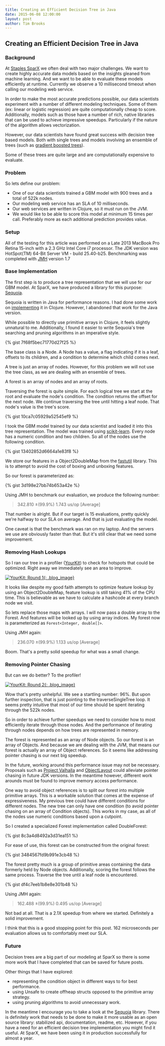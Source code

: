 ```yaml
---
title: Creating an Efficient Decision Tree in Java
date: 2015-06-08 12:00:00
layout: post
author: Tim Brooks
---
```


## Creating an Efficient Decision Tree in Java

### Background

At [Staples SparX](http://www.staples-sparx.com) we often deal with two major challenges. We want to create highly accurate data models based on the insights gleaned from machine learning. And we want to be able to evaluate these models efficiently at runtime. Currently we observe a 10 millisecond timeout when calling our modeling web service.

In order to make the most accurate predictions possible, our data scientists experiment with a number of different modeling techniques. Some of them (ex: linear or logistic regression) are quite computationally cheap to score. Additionally, models such as those have a number of rich, native libraries that can be used to achieve impressive speedups. Particularly if the nature of the algorithm allows vectorization.

However, our data scientists have found great success with decision tree based models. Both with single trees and models involving an ensemble of trees (such as [gradient boosted trees](http://en.wikipedia.org/wiki/Gradient_boosting)). 

Some of these trees are quite large and are computationally expensive to evaluate.

### Problem

So lets define our problem:

* One of our data scientists trained a GBM model with 900 trees and a total of 522k nodes. 
* Our modeling web service has an SLA of 10 milliseconds. 
* Our web services are written in Clojure, so it must run on the JVM. 
* We would like to be able to score this model at minimum 15 times per call. Preferably more as each additional prediction provides value.

### Setup

All of the testing for this article was performed on a Late 2013 MacBook Pro Retina 15-inch with a 2.3 GHz Intel Core i7 processor. The JDK version was HotSpot(TM) 64-Bit Server VM - build 25.40-b25. Benchmarking was completed with [JMH](http://openjdk.java.net/projects/code-tools/jmh/) version 1.7

### Base Implementation

The first step is to produce a tree representation that we will use for our GBM model. At SparX, we have produced a library for this purpose: [Sequoia](https://github.com/staples-sparx/Sequoia).

Sequoia is written in Java for performance reasons. I had done some work on [implementing](https://github.com/tbrooks8/eld) it in Clojure. However, I abandoned that work for the Java version.

While possible to directly use primitive arrays in Clojure, it feels slightly unnatural to me. Additionally, I found it easier to write Sequoia's tree searching and pruning algorithms in an imperative style.

{% gist 7f68f5bec71770d27f25 %}

The base class is a Node. A Node has a value, a flag indicating if it is a leaf, offsets to its children, and a condition to determine which child comes next.

A tree is just an array of nodes. However, for this problem we will not use the tree class, as we are dealing with an ensemble of trees.

A forest is an array of nodes and an array of roots.

Traversing the forest is quite simple. For each logical tree we start at the root and evaluate the node's condition. The condition returns the offset for the next node. We continue traversing the tree until hitting a leaf node. That node's value is the tree's score.

{% gist 10ca7c05929a52545ef9 %}

I took the GBM model trained by our data scientist and loaded it into this tree representation. The model was trained using [scikit-learn](http://scikit-learn.org/stable/modules/generated/sklearn.ensemble.GradientBoostingClassifier.html#sklearn.ensemble.GradientBoostingClassifier). Every node has a numeric condition and two children. So all of the nodes use the following condition.

{% gist 13402852d6664a1e83f8 %}

We store our features in a Object2DoubleMap from the [fastutil](http://fastutil.di.unimi.it/) library. This is to attempt to avoid the cost of boxing and unboxing features.

So our forest is parameterized as:

{% gist 3d198e27bb74b653a42e %}

Using JMH to benchmark our evaluation, we produce the following number:

> 342.810 ±(99.9%) 1.743 us/op [Average]

That number is alright. But if our target is 15 evaluations, pretty quickly we're halfway to our SLA on average. And that is just evaluating the model.

One caveat is that the benchmark was ran on my laptop. And the servers we use are obviously faster than that. But it's still clear that we need some improvement.

### Removing Hash Lookups

So I ran our tree in a profiler ([YourKit](https://www.yourkit.com/)) to check for hotspots that could be optimized. Right away we immediately see an area to improve. 

[![YourKit: Round 1](/images/yourkit1.png){: .blog_image}](/images/yourkit1.png)

It looks like despite my good faith attempts to optimize feature lookup by using an Object2DoubleMap, feature lookup is still taking 41% of the CPU time. This is believable as we have to calculate a hashcode at every branch node we visit.

So lets replace those maps with arrays. I will now pass a double array to the Forest. And features will be looked up by using array indices. My forest now is parameterized as ```Forest<Integer, double[]>```.

Using JMH again:

> 236.070 ±(99.9%) 1.133 us/op [Average]

Boom. That's a pretty solid speedup for what was a small change.

### Removing Pointer Chasing

But can we do better? To the profiler!

[![YourKit: Round 2](/images/yourkit2.png){: .blog_image}](/images/yourkit2.png)

Wow that's pretty unhelpful. We see a startling number: 96%. But upon further inspection, that is just pointing to the traverseSingleTree loop. It seems pretty intuitive that most of our time should be spent iterating through the 522k nodes.

So in order to achieve further speedups we need to consider how to most efficiently iterate through those nodes. And the performance of iterating through nodes depends on how trees are represented in memory.

The forest is represented as an array of Node objects. So our forest is an array of Objects. And because we are dealing with the JVM, that means our forest is actually an array of Object references. So it seems like addressing pointer chasing is our next big speedup. 

In the future, working around this performance issue may not be necessary. Proposals such as [Project Valhalla](http://openjdk.java.net/projects/valhalla/) and [ObjectLayout](http://objectlayout.org/) could alleviate pointer chasing in future JDK versions. In the meantime however, different work arounds must be found to improve memory access performance.

One way to avoid object references is to split our forest into multiple primitive arrays. This is a workable solution that comes at the expense of expressiveness. My previous tree could have different conditions for different nodes. The new tree can only have one condition (to avoid pointer chasing on an array of Condition  objects). This works in my case, as all of the nodes use numeric conditions based upon a cutpoint.

So I created a specialized Forest implementation called DoubleForest:

{% gist 8c3a4d8492a3d31ea151 %}

For ease of use, this forest can be constructed from the original forest:

{% gist 3484567fd9b991e3cb48 %}

The forest pretty much is a group of primitive areas containing the data formerly held by Node objects. Additionally, scoring the forest follows the same process. Traverse the tree until a leaf node is encountered.

{% gist df4c7eeb1b8e8e301b48 %}

Using JMH again:

> 162.488 ±(99.9%) 0.495 us/op [Average]

Not bad at all. That is a 2.1X speedup from where we started. Definitely a solid improvement.

I think that this is a good stopping point for this post. 162 microseconds per evaluation allows us to comfortably meet our SLA.

### Future

Decision trees are a big part of our modeling at SparX so there is some more work that I have completed that can be saved for future posts.

Other things that I have explored:

- representing the condition object in different ways to for best performance.
- using Unsafe to create offheap structs opposed to the primitive array strategy.
- using pruning algorithms to avoid unnecessary work.

In the meantime I encourage you to take a look at the [Sequoia](https://github.com/staples-sparx/Sequoia) library. There is definitely work that needs to be done to make it more usable as an open source library: stabilized api, documentation, readme, etc. However, if you have a need for an efficient decision tree implementation you might find it useful. At SparX, we have been using it in production successfully for almost a year.